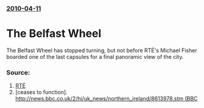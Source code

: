 ### [2010-04-11](/news/2010/04/11/index.md)

# The Belfast Wheel 

The Belfast Wheel has stopped turning, but not before RTÉ&#39;s Michael Fisher boarded one of the last capsules for a final panoramic view of the city.


### Source:

1. [RTÉ](http://www.rte.ie/news/2010/0411/belfast.html)
2. [ceases to function]. [http://news.bbc.co.uk/2/hi/uk_news/northern_ireland/8613978.stm (BBC](http://www.rte.ie/news/2010/0411/belfast_gallery.html)
